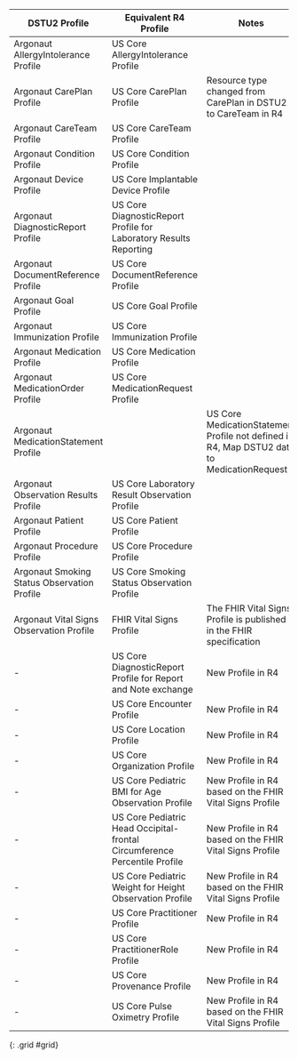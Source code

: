 
|DSTU2 Profile|Equivalent R4 Profile|Notes|
|---|---|---|
|Argonaut AllergyIntolerance Profile|US Core AllergyIntolerance Profile||
|Argonaut CarePlan Profile|US Core CarePlan Profile|Resource type changed from CarePlan in DSTU2 to CareTeam in R4|
|Argonaut CareTeam Profile|US Core CareTeam Profile||
|Argonaut Condition Profile|US Core Condition Profile||
|Argonaut Device Profile|US Core Implantable Device Profile||
|Argonaut DiagnosticReport Profile|US Core DiagnosticReport Profile for Laboratory Results Reporting||
|Argonaut DocumentReference Profile|US Core DocumentReference Profile||
|Argonaut Goal Profile|US Core Goal Profile||
|Argonaut Immunization Profile|US Core Immunization Profile||
|Argonaut Medication Profile|US Core Medication Profile||
|Argonaut MedicationOrder Profile|US Core MedicationRequest Profile||
|Argonaut MedicationStatement Profile||US Core MedicationStatement Profile not defined in R4, Map DSTU2 data to MedicationRequest|
|Argonaut Observation Results Profile|US Core Laboratory Result Observation Profile||
|Argonaut Patient Profile|US Core Patient Profile||
|Argonaut Procedure Profile|US Core Procedure Profile||
|Argonaut Smoking Status Observation Profile|US Core Smoking Status Observation Profile||
|Argonaut Vital Signs Observation Profile|FHIR Vital Signs Profile|The FHIR Vital Signs Profile is published in the FHIR specification|
|-|US Core DiagnosticReport Profile for Report and Note exchange|New Profile in R4|
|-|US Core Encounter Profile|New Profile in R4|
|-|US Core Location Profile|New Profile in R4|
|-|US Core Organization Profile|New Profile in R4|
|-|US Core Pediatric BMI for Age Observation Profile|New Profile in R4 based on the FHIR Vital Signs Profile|
|-|US Core Pediatric Head Occipital-frontal Circumference Percentile Profile|New Profile in R4 based on the FHIR Vital Signs Profile|
|-|US Core Pediatric Weight for Height Observation Profile|New Profile in R4 based on the FHIR Vital Signs Profile|
|-|US Core Practitioner Profile|New Profile in R4|
|-|US Core PractitionerRole Profile|New Profile in R4|
|-|US Core Provenance Profile|New Profile in R4|
|-|US Core Pulse Oximetry Profile|New Profile in R4 based on the FHIR Vital Signs Profile|
{: .grid #grid}
